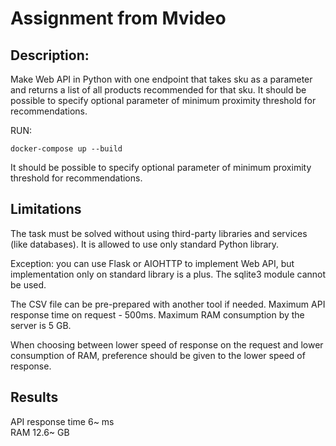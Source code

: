 # Assignment from Mvideo

## Description:

Make Web API in Python with one endpoint that takes sku as a parameter and returns a list of all products recommended for that sku. It should be possible to specify optional parameter of minimum proximity threshold for recommendations.

RUN:
```
docker-compose up --build
```

It should be possible to specify optional parameter of minimum proximity threshold for recommendations.

## Limitations
The task must be solved without using third-party libraries and services (like databases). It is allowed to use only standard Python library.

Exception: you can use Flask or AIOHTTP to implement Web API, but implementation only on standard library is a plus.
The sqlite3 module cannot be used.

The CSV file can be pre-prepared with another tool if needed.
Maximum API response time on request - 500ms.
Maximum RAM consumption by the server is 5 GB.

When choosing between lower speed of response on the request and lower consumption of RAM, preference should be given to the lower speed of response.

## Results
API response time 6~ ms <br>
RAM 12.6~ GB 
